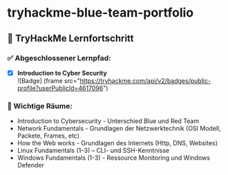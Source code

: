 # tryhackme-blue-team-portfolio
## 🧠 TryHackMe Lernfortschritt

### ✅ Abgeschlossener Lernpfad:
- [x] **Introduction to Cyber Security**  
  ![Badge]
  (frame src="https://tryhackme.com/api/v2/badges/public-profile?userPublicId=4617096")

### 🧩 Wichtige Räume:
- Introduction to Cybersecurity - Unterschied Blue und Red Team
- Network Fundamentals - Grundlagen der Netzwerktechnik (OSI Modell, Packete, Frames, etc)
- How the Web works - Grundlagen des Internets (Http, DNS, Websites)
- Linux Fundamentals (1–3) – CLI- und SSH-Kenntnisse
- Windows Fundamentals (1-3) - Ressource Monitoring und Windows Defender
